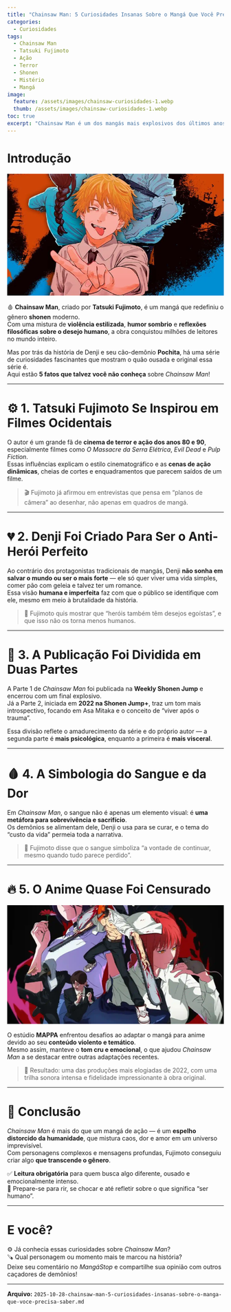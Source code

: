 ```yaml
---
title: "Chainsaw Man: 5 Curiosidades Insanas Sobre o Mangá Que Você Precisa Saber"
categories:
  - Curiosidades
tags:
  - Chainsaw Man
  - Tatsuki Fujimoto
  - Ação
  - Terror
  - Shonen
  - Mistério
  - Mangá
image:
  feature: /assets/images/chainsaw-curiosidades-1.webp
  thumb: /assets/images/chainsaw-curiosidades-1.webp
toc: true
excerpt: "Chainsaw Man é um dos mangás mais explosivos dos últimos anos — uma mistura de ação brutal, humor ácido e drama emocional. Confira 5 curiosidades que tornam a obra de Tatsuki Fujimoto única no mundo dos mangás."
---
```


# Introdução

![Denji com a serra ligada em uma cena icônica.](/assets/images/chainsaw-curiosidades-1.webp)

🩸 **Chainsaw Man**, criado por **Tatsuki Fujimoto**, é um mangá que redefiniu o gênero **shonen** moderno.  
Com uma mistura de **violência estilizada**, **humor sombrio** e **reflexões filosóficas sobre o desejo humano**, a obra conquistou milhões de leitores no mundo inteiro.

Mas por trás da história de Denji e seu cão-demônio **Pochita**, há uma série de curiosidades fascinantes que mostram o quão ousada e original essa série é.  
Aqui estão **5 fatos que talvez você não conheça** sobre *Chainsaw Man*!

---

# ⚙️ 1. Tatsuki Fujimoto Se Inspirou em Filmes Ocidentais

O autor é um grande fã de **cinema de terror e ação dos anos 80 e 90**, especialmente filmes como *O Massacre da Serra Elétrica*, *Evil Dead* e *Pulp Fiction*.  
Essas influências explicam o estilo cinematográfico e as **cenas de ação dinâmicas**, cheias de cortes e enquadramentos que parecem saídos de um filme.

> 🎬 Fujimoto já afirmou em entrevistas que pensa em “planos de câmera” ao desenhar, não apenas em quadros de mangá.

---

# 💔 2. Denji Foi Criado Para Ser o Anti-Herói Perfeito

Ao contrário dos protagonistas tradicionais de mangás, Denji **não sonha em salvar o mundo ou ser o mais forte** — ele só quer viver uma vida simples, comer pão com geleia e talvez ter um romance.  
Essa visão **humana e imperfeita** faz com que o público se identifique com ele, mesmo em meio à brutalidade da história.

> 🧠 Fujimoto quis mostrar que “heróis também têm desejos egoístas”, e que isso não os torna menos humanos.

---

# 🔪 3. A Publicação Foi Dividida em Duas Partes

A Parte 1 de *Chainsaw Man* foi publicada na **Weekly Shonen Jump** e encerrou com um final explosivo.  
Já a Parte 2, iniciada em **2022 na Shonen Jump+**, traz um tom mais introspectivo, focando em Asa Mitaka e o conceito de “viver após o trauma”.

Essa divisão reflete o amadurecimento da série e do próprio autor — a segunda parte é **mais psicológica**, enquanto a primeira é **mais visceral**.

---

# 🩸 4. A Simbologia do Sangue e da Dor

Em *Chainsaw Man*, o sangue não é apenas um elemento visual: é **uma metáfora para sobrevivência e sacrifício**.  
Os demônios se alimentam dele, Denji o usa para se curar, e o tema do “custo da vida” permeia toda a narrativa.

> 💬 Fujimoto disse que o sangue simboliza “a vontade de continuar, mesmo quando tudo parece perdido”.

---

# 🔥 5. O Anime Quase Foi Censurado

![Makima e Denji em uma cena intensa do anime.](/assets/images/chainsaw-curiosidades-2.webp)

O estúdio **MAPPA** enfrentou desafios ao adaptar o mangá para anime devido ao seu **conteúdo violento e temático**.  
Mesmo assim, manteve o **tom cru e emocional**, o que ajudou *Chainsaw Man* a se destacar entre outras adaptações recentes.

> 🎥 Resultado: uma das produções mais elogiadas de 2022, com uma trilha sonora intensa e fidelidade impressionante à obra original.

---

# 💬 Conclusão

*Chainsaw Man* é mais do que um mangá de ação — é um **espelho distorcido da humanidade**, que mistura caos, dor e amor em um universo imprevisível.  
Com personagens complexos e mensagens profundas, Fujimoto conseguiu criar algo **que transcende o gênero**.

✅ **Leitura obrigatória** para quem busca algo diferente, ousado e emocionalmente intenso.  
🧠 Prepare-se para rir, se chocar e até refletir sobre o que significa “ser humano”.

---

# E você?

⚙️ Já conhecia essas curiosidades sobre *Chainsaw Man*?  
🪚 Qual personagem ou momento mais te marcou na história?  
Deixe seu comentário no *MangáStop* e compartilhe sua opinião com outros caçadores de demônios!

---

**Arquivo:** `2025-10-28-chainsaw-man-5-curiosidades-insanas-sobre-o-manga-que-voce-precisa-saber.md`

